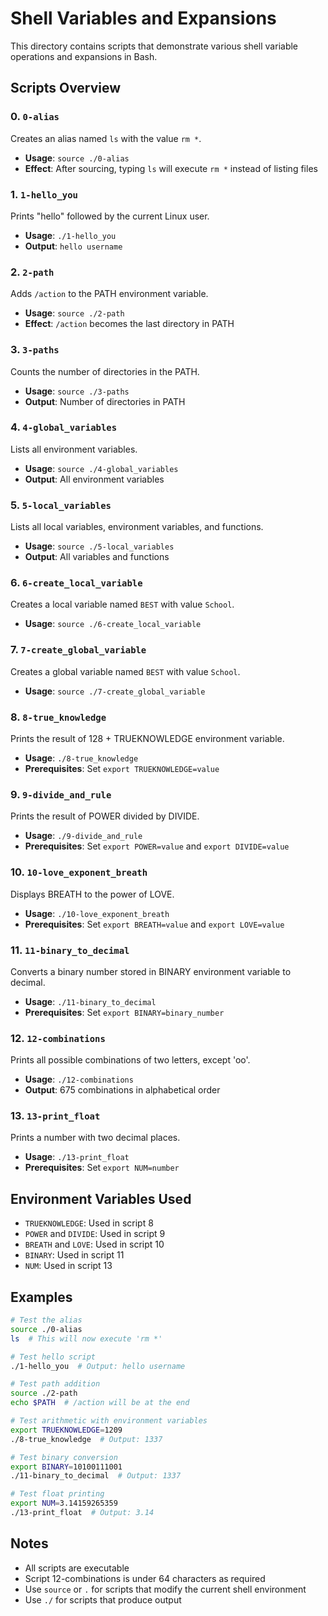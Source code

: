 # Shell Variables and Expansions

This directory contains scripts that demonstrate various shell variable operations and expansions in Bash.

## Scripts Overview

### 0. `0-alias`
Creates an alias named `ls` with the value `rm *`.
- **Usage**: `source ./0-alias`
- **Effect**: After sourcing, typing `ls` will execute `rm *` instead of listing files

### 1. `1-hello_you`
Prints "hello" followed by the current Linux user.
- **Usage**: `./1-hello_you`
- **Output**: `hello username`

### 2. `2-path`
Adds `/action` to the PATH environment variable.
- **Usage**: `source ./2-path`
- **Effect**: `/action` becomes the last directory in PATH

### 3. `3-paths`
Counts the number of directories in the PATH.
- **Usage**: `source ./3-paths`
- **Output**: Number of directories in PATH

### 4. `4-global_variables`
Lists all environment variables.
- **Usage**: `source ./4-global_variables`
- **Output**: All environment variables

### 5. `5-local_variables`
Lists all local variables, environment variables, and functions.
- **Usage**: `source ./5-local_variables`
- **Output**: All variables and functions

### 6. `6-create_local_variable`
Creates a local variable named `BEST` with value `School`.
- **Usage**: `source ./6-create_local_variable`

### 7. `7-create_global_variable`
Creates a global variable named `BEST` with value `School`.
- **Usage**: `source ./7-create_global_variable`

### 8. `8-true_knowledge`
Prints the result of 128 + TRUEKNOWLEDGE environment variable.
- **Usage**: `./8-true_knowledge`
- **Prerequisites**: Set `export TRUEKNOWLEDGE=value`

### 9. `9-divide_and_rule`
Prints the result of POWER divided by DIVIDE.
- **Usage**: `./9-divide_and_rule`
- **Prerequisites**: Set `export POWER=value` and `export DIVIDE=value`

### 10. `10-love_exponent_breath`
Displays BREATH to the power of LOVE.
- **Usage**: `./10-love_exponent_breath`
- **Prerequisites**: Set `export BREATH=value` and `export LOVE=value`

### 11. `11-binary_to_decimal`
Converts a binary number stored in BINARY environment variable to decimal.
- **Usage**: `./11-binary_to_decimal`
- **Prerequisites**: Set `export BINARY=binary_number`

### 12. `12-combinations`
Prints all possible combinations of two letters, except 'oo'.
- **Usage**: `./12-combinations`
- **Output**: 675 combinations in alphabetical order

### 13. `13-print_float`
Prints a number with two decimal places.
- **Usage**: `./13-print_float`
- **Prerequisites**: Set `export NUM=number`

## Environment Variables Used

- `TRUEKNOWLEDGE`: Used in script 8
- `POWER` and `DIVIDE`: Used in script 9
- `BREATH` and `LOVE`: Used in script 10
- `BINARY`: Used in script 11
- `NUM`: Used in script 13

## Examples

```bash
# Test the alias
source ./0-alias
ls  # This will now execute 'rm *'

# Test hello script
./1-hello_you  # Output: hello username

# Test path addition
source ./2-path
echo $PATH  # /action will be at the end

# Test arithmetic with environment variables
export TRUEKNOWLEDGE=1209
./8-true_knowledge  # Output: 1337

# Test binary conversion
export BINARY=10100111001
./11-binary_to_decimal  # Output: 1337

# Test float printing
export NUM=3.14159265359
./13-print_float  # Output: 3.14
```

## Notes

- All scripts are executable
- Script 12-combinations is under 64 characters as required
- Use `source` or `.` for scripts that modify the current shell environment
- Use `./` for scripts that produce output 
